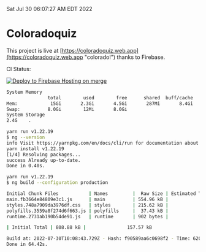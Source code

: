 Sat Jul 30 06:07:27 AM EDT 2022

# Coloradoquiz


This project is live at [https://coloradoquiz.web.app](https://coloradoquiz.web.app "colorado!") thanks to Firebase.

CI Status: 

[![Deploy to Firebase Hosting on merge](https://github.com/teamkushal/coloradoquiz/actions/workflows/firebase-hosting-merge.yml/badge.svg)](https://github.com/teamkushal/coloradoquiz/actions/workflows/firebase-hosting-merge.yml)

```bash
System Memory
               total        used        free      shared  buff/cache   available
Mem:            15Gi       2.3Gi       4.5Gi       287Mi       8.4Gi        12Gi
Swap:          8.0Gi        12Mi       8.0Gi
System Storage
2.4G	.
```
```bash
yarn run v1.22.19
$ ng --version
info Visit https://yarnpkg.com/en/docs/cli/run for documentation about this command.
yarn install v1.22.19
[1/4] Resolving packages...
success Already up-to-date.
Done in 0.40s.
```
```bash
yarn run v1.22.19
$ ng build --configuration production

Initial Chunk Files           | Names         |  Raw Size | Estimated Transfer Size
main.fb3664e84809e3c1.js      | main          | 554.96 kB |               132.33 kB
styles.748a7909da3976df.css   | styles        | 215.62 kB |                12.77 kB
polyfills.3559a8f274d6f663.js | polyfills     |  37.43 kB |                11.96 kB
runtime.2731ab190b54de91.js   | runtime       | 902 bytes |               517 bytes

| Initial Total | 808.88 kB |               157.57 kB

Build at: 2022-07-30T10:08:43.729Z - Hash: f90589aa6c0698f2 - Time: 62004ms
Done in 64.42s.
```
